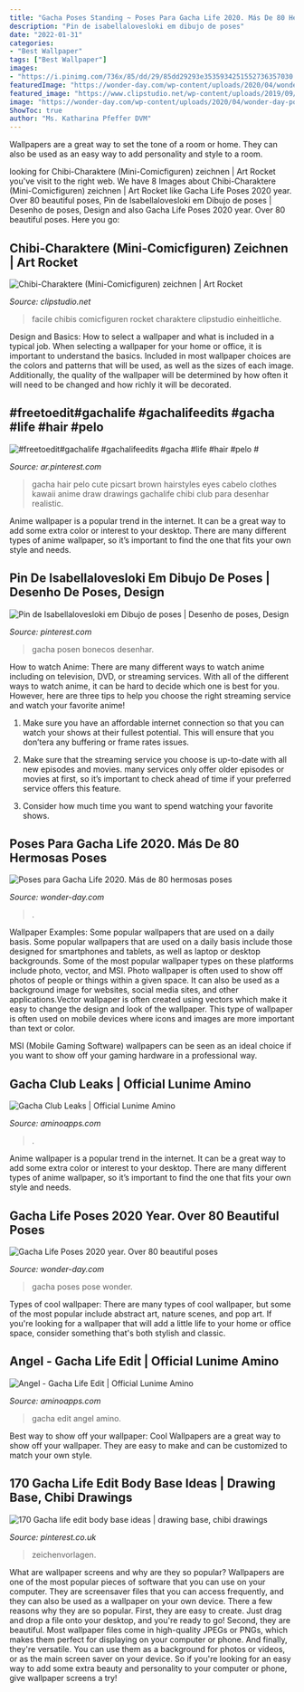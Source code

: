 ```yaml
---
title: "Gacha Poses Standing ~ Poses Para Gacha Life 2020. Más De 80 Hermosas Poses"
description: "Pin de isabellalovesloki em dibujo de poses"
date: "2022-01-31"
categories:
- "Best Wallpaper"
tags: ["Best Wallpaper"]
images:
- "https://i.pinimg.com/736x/85/dd/29/85dd29293e3535934251552736357030.jpg"
featuredImage: "https://wonder-day.com/wp-content/uploads/2020/04/wonder-day-pose-gacha-life-53.jpg"
featured_image: "https://www.clipstudio.net/wp-content/uploads/2019/09/0026_002de-de.jpg"
image: "https://wonder-day.com/wp-content/uploads/2020/04/wonder-day-pose-gacha-life-53.jpg"
ShowToc: true
author: "Ms. Katharina Pfeffer DVM"
---
```



Wallpapers are a great way to set the tone of a room or home. They can also be used as an easy way to add personality and style to a room.

	

		
looking for Chibi-Charaktere (Mini-Comicfiguren) zeichnen | Art Rocket you've visit to the right web. We have 8 Images about Chibi-Charaktere (Mini-Comicfiguren) zeichnen | Art Rocket like Gacha Life Poses 2020 year. Over 80 beautiful poses, Pin de Isabellalovesloki em Dibujo de poses | Desenho de poses, Design and also Gacha Life Poses 2020 year. Over 80 beautiful poses. Here you go:
		
    
## Chibi-Charaktere (Mini-Comicfiguren) Zeichnen | Art Rocket

<img loading=lazy src="https://www.clipstudio.net/wp-content/uploads/2019/09/0026_002de-de.jpg" onerror="this.onerror=null;this.src='https://tse3.mm.bing.net/th?id=OIP.rqYEU0aVksg5B5Uo0O7RxwHaKe&amp;pid=15.1';" alt="Chibi-Charaktere (Mini-Comicfiguren) zeichnen | Art Rocket">

_Source: clipstudio.net_

>facile chibis comicfiguren rocket charaktere clipstudio einheitliche. 

	

Design and Basics: How to select a wallpaper and what is included in a typical job.
When selecting a wallpaper for your home or office, it is important to understand the basics. Included in most wallpaper choices are the colors and patterns that will be used, as well as the sizes of each image. Additionally, the quality of the wallpaper will be determined by how often it will need to be changed and how richly it will be decorated.

    
## #freetoedit#gachalife #gachalifeedits #gacha #life #hair #pelo #

<img loading=lazy src="https://i.pinimg.com/736x/85/dd/29/85dd29293e3535934251552736357030.jpg" onerror="this.onerror=null;this.src='https://tse4.mm.bing.net/th?id=OIP.A_ZSCOc_xALVR6I2JJoiOwHaIV&amp;pid=15.1';" alt="#freetoedit#gachalife #gachalifeedits #gacha #life #hair #pelo #">

_Source: ar.pinterest.com_

>gacha hair pelo cute picsart brown hairstyles eyes cabelo clothes kawaii anime draw drawings gachalife chibi club para desenhar realistic. 

	

Anime wallpaper is a popular trend in the internet. It can be a great way to add some extra color or interest to your desktop. There are many different types of anime wallpaper, so it’s important to find the one that fits your own style and needs.

    
## Pin De Isabellalovesloki Em Dibujo De Poses | Desenho De Poses, Design

<img loading=lazy src="https://i.pinimg.com/736x/3c/ca/4b/3cca4bfd6e40bbf595788e9148dfabd0.jpg" onerror="this.onerror=null;this.src='https://tse2.mm.bing.net/th?id=OIP.b7yiSfoKT8LCk94ExV3ytQHaHa&amp;pid=15.1';" alt="Pin de Isabellalovesloki em Dibujo de poses | Desenho de poses, Design">

_Source: pinterest.com_

>gacha posen bonecos desenhar. 

	

How to watch Anime: There are many different ways to watch anime including on television, DVD, or streaming services.
With all of the different ways to watch anime, it can be hard to decide which one is best for you. However, here are three tips to help you choose the right streaming service and watch your favorite anime!
1. Make sure you have an affordable internet connection so that you can watch your shows at their fullest potential. This will ensure that you don’tera any buffering or frame rates issues.

2. Make sure that the streaming service you choose is up-to-date with all new episodes and movies. many services only offer older episodes or movies at first, so it’s important to check ahead of time if your preferred service offers this feature.

3. Consider how much time you want to spend watching your favorite shows.

    
## Poses Para Gacha Life 2020. Más De 80 Hermosas Poses

<img loading=lazy src="https://wonder-day.com/wp-content/uploads/2020/04/wonder-day-pose-gacha-life-53.jpg" onerror="this.onerror=null;this.src='https://tse1.mm.bing.net/th?id=OIP.odpaPy6BqEQlyajIE9cVeAHaKs&amp;pid=15.1';" alt="Poses para Gacha Life 2020. Más de 80 hermosas poses">

_Source: wonder-day.com_

>. 

	

Wallpaper Examples: Some popular wallpapers that are used on a daily basis.
Some popular wallpapers that are used on a daily basis include those designed for smartphones and tablets, as well as laptop or desktop backgrounds. Some of the most popular wallpaper types on these platforms include photo, vector, and MSI. 
Photo wallpaper is often used to show off photos of people or things within a given space. It can also be used as a background image for websites, social media sites, and other applications.Vector wallpaper is often created using vectors which make it easy to change the design and look of the wallpaper. This type of wallpaper is often used on mobile devices where icons and images are more important than text or color. 

MSI (Mobile Gaming Software) wallpapers can be seen as an ideal choice if you want to show off your gaming hardware in a professional way.

    
## Gacha Club Leaks | Official Lunime Amino

<img loading=lazy src="https://pm1.narvii.com/7458/1ebc1bb60b7b0379c6f4a8132cb8d32bc028d91cr1-840-422v2_hq.jpg" onerror="this.onerror=null;this.src='https://tse3.mm.bing.net/th?id=OIP.iFmhRFl5B4IBlVS7BobBlgHaDu&amp;pid=15.1';" alt="Gacha Club Leaks | Official Lunime Amino">

_Source: aminoapps.com_

>. 

	

Anime wallpaper is a popular trend in the internet. It can be a great way to add some extra color or interest to your desktop. There are many different types of anime wallpaper, so it’s important to find the one that fits your own style and needs.

    
## Gacha Life Poses 2020 Year. Over 80 Beautiful Poses

<img loading=lazy src="https://wonder-day.com/wp-content/uploads/2020/04/wonder-day-pose-gacha-life-70-696x1024.jpg" onerror="this.onerror=null;this.src='https://tse3.mm.bing.net/th?id=OIP.XfiJCwqymKaHSDXG-696cAHaK5&amp;pid=15.1';" alt="Gacha Life Poses 2020 year. Over 80 beautiful poses">

_Source: wonder-day.com_

>gacha poses pose wonder. 

	

Types of cool wallpaper:
There are many types of cool wallpaper, but some of the most popular include abstract art, nature scenes, and pop art. If you're looking for a wallpaper that will add a little life to your home or office space, consider something that's both stylish and classic.

    
## Angel - Gacha Life Edit | Official Lunime Amino

<img loading=lazy src="http://pm1.narvii.com/7037/b4534568e8266feada1118e2f2e1ccdd264f0bf3r1-1000-1581v2_uhq.jpg" onerror="this.onerror=null;this.src='https://tse3.mm.bing.net/th?id=OIP.DUR_x17ZN3qlUAy4OilZLwHaLt&amp;pid=15.1';" alt="Angel - Gacha Life Edit | Official Lunime Amino">

_Source: aminoapps.com_

>gacha edit angel amino. 

	

Best way to show off your wallpaper:
Cool Wallpapers are a great way to show off your wallpaper. They are easy to make and can be customized to match your own style.

    
## 170 Gacha Life Edit Body Base Ideas | Drawing Base, Chibi Drawings

<img loading=lazy src="https://i.pinimg.com/236x/f7/71/43/f77143fcd18d4146943a2e23a70b9821.jpg" onerror="this.onerror=null;this.src='https://tse3.mm.bing.net/th?id=OIP.BTPVTioKdrpB5FTEF_MeHQAAAA&amp;pid=15.1';" alt="170 Gacha life edit body base ideas | drawing base, chibi drawings">

_Source: pinterest.co.uk_

>zeichenvorlagen. 

	

What are wallpaper screens and why are they so popular?
Wallpapers are one of the most popular pieces of software that you can use on your computer. They are screensaver files that you can access frequently, and they can also be used as a wallpaper on your own device. There a few reasons why they are so popular. First, they are easy to create. Just drag and drop a file onto your desktop, and you're ready to go! Second, they are beautiful. Most wallpaper files come in high-quality JPEGs or PNGs, which makes them perfect for displaying on your computer or phone. And finally, they're versatile. You can use them as a background for photos or videos, or as the main screen saver on your device. So if you're looking for an easy way to add some extra beauty and personality to your computer or phone, give wallpaper screens a try!

